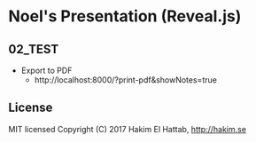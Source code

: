 # Noel's Presentation (Reveal.js)

## 02_TEST
* Export to PDF
  * http://localhost:8000/?print-pdf&showNotes=true

## License
MIT licensed
Copyright (C) 2017 Hakim El Hattab, http://hakim.se
